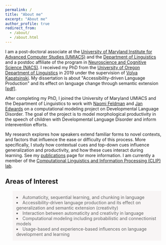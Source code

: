 ```yaml
---
permalink: /
title: "About me"
excerpt: "About me"
author_profile: true
redirect_from: 
  - /about/
  - /about.html
---
```



I am a post-doctoral associate at the [University of Maryland Institute for Advanced Computer Studies (UMIACS)](https://www.umiacs.umd.edu) and the [Department of Linguistics](https://linguistics.umd.edu) and a postdoc affiliate of the program in [Neuroscience and Cognitive Science (NACS)](https://nacs.umd.edu). I received my PhD from the [University of Oregon Department of Linguistics](https://linguistics.uoregon.edu) in 2019 under the supervision of [Volya Kapatsinski](https://blogs.uoregon.edu/ublab/whoiswho/). My dissertation is about "Accessibility-driven Language Production" and its effect on language change through semantic extension [[pdf]](https://scholarsbank.uoregon.edu/xmlui/bitstream/handle/1794/24946/Harmon_oregon_0171A_12546.pdf). 

After completing my PhD, I joined the University of Maryland UMIACS and the Department of Linguistics to work with [Naomi Feldman](http://users.umiacs.umd.edu/~nhf/) and [Jan Edwards](https://learningtotalk.umd.edu) on a computational modeling project on Developmental Language Disorder. The goal of the project is to model morphological productivity in the speech of children with Developmental Language Disorder and inform interevention efforts. 

My research explores how speakers extend familiar forms to novel contexts, and factors that influence the ease or difficulty of this process. More specifically, I study how contextual cues and top-down cues influence generalization and productivity, and how these cues interact during learning. See my [publications](https://zaraharmon.github.io/Publications/) page for more information. I am currently a member of the [Computational Linguistics and Information Processing (CLIP) lab](https://wiki.umiacs.umd.edu/clip/index.php/Main_Page).

## Areas of Interest
<blockquote style="border: 2px solid #F8F5F5; padding: 10px; background-color: #F8F5F5;"> 
<li> Automaticity, sequential learning, and chunking in language
<li> Accessibility-driven language production and its effect on generalization and semantic extension (creativity)
<li> Interaction between automaticity and creativity in language
<li> Computational modeling including probabilistic and connectionist models
<li> Usage-based and experience-based influences on language development and learning

</blockquote>
